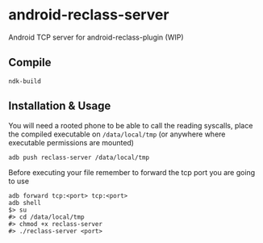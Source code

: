 # android-reclass-server
Android TCP server for android-reclass-plugin (WIP)
## Compile
```
ndk-build
```
## Installation & Usage
You will need a rooted phone to be able to call the reading syscalls, place the compiled executable on `/data/local/tmp` (or anywhere where executable permissions are mounted)
```
adb push reclass-server /data/local/tmp
```
Before executing your file remember to forward the tcp port you are going to use
```
adb forward tcp:<port> tcp:<port>
adb shell
$> su
#> cd /data/local/tmp
#> chmod +x reclass-server
#> ./reclass-server <port>
```
